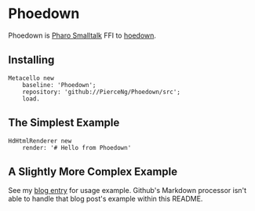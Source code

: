 # Phoedown

Phoedown is [Pharo Smalltalk](https://github.com/pharo-project/pharo) FFI to
[hoedown](https://github.com/hoedown/hoedown).

## Installing

```smalltalk
Metacello new
	baseline: 'Phoedown';
	repository: 'github://PierceNg/Phoedown/src';
	load.
```

## The Simplest Example

```smalltalk
HdHtmlRenderer new
	render: '# Hello from Phoedown'
```

## A Slightly More Complex Example

See my [blog entry](https://www.samadhiweb.com/blog/2020.01.01.phoedown.html) for usage example.
Github's Markdown processor isn't able to handle that blog post's example within this README.

